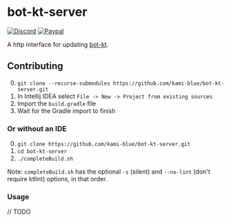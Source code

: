 # bot-kt-server

[![Discord](https://img.shields.io/discord/573954110454366214?logo=discord&logoColor=white)](https://kamiblue.org/discord)
[![Paypal](https://img.shields.io/badge/paypal-donate-red?color=169bd7&logo=paypal)](https://paypal.me/mik4a/5USD)

A http interface for updating [bot-kt](https://github.com/kami-blue/bot-kt).

## Contributing

0. `git clone --recurse-submodules https://github.com/kami-blue/bot-kt-server.git`
1. In Intellij IDEA select `File -> New -> Project from existing sources`
3. Import the `build.gradle` file
4. Wait for the Gradle import to finish

### Or without an IDE

0. `git clone https://github.com/kami-blue/bot-kt-server.git`
1. `cd bot-kt-server`
2. `./completeBuild.sh`

Note: `completeBuild.sh` has the optional `-s` (silent) and `--no-lint` (don't require ktlint) options, in that order.

### Usage

// TODO
